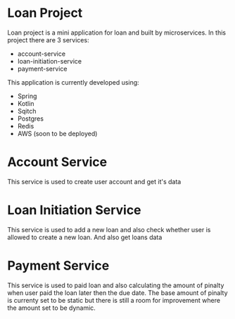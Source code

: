 # Loan Project 

Loan project is a mini application for loan and built by microservices. 
In this project there are 3 services: 
- account-service
- loan-initiation-service
- payment-service

This application is currently developed using: 
- Spring 
- Kotlin
- Sqitch
- Postgres
- Redis
- AWS (soon to be deployed)

# Account Service 
This service is used to create user account and get it's data 

# Loan Initiation Service 
This service is used to add a new loan and also check whether user is allowed to create a new loan. And also get loans data 

# Payment Service
This service is used to paid loan and also calculating the amount of pinalty when user paid the loan later then the due date. 
The base amount of pinalty is currenty set to be static but there is still a room for improvement where the amount set to
be dynamic. 
